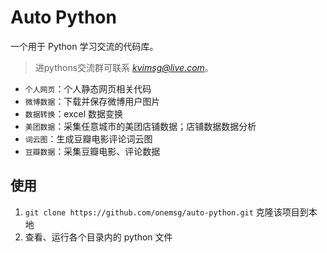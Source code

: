 # Auto Python

一个用于 Python 学习交流的代码库。

> 进pythons交流群可联系 *kvimsg@live.com*。

- `个人网页`：个人静态网页相关代码
- `微博数据`：下载并保存微博用户图片
- `数据转换`：excel 数据变换
- `美团数据`：采集任意城市的美团店铺数据；店铺数据数据分析
- `词云图`：生成豆瓣电影评论词云图
- `豆瓣数据`：采集豆瓣电影、评论数据

## 使用

1. `git clone https://github.com/onemsg/auto-python.git` 克隆该项目到本地
2. 查看、运行各个目录内的 python 文件